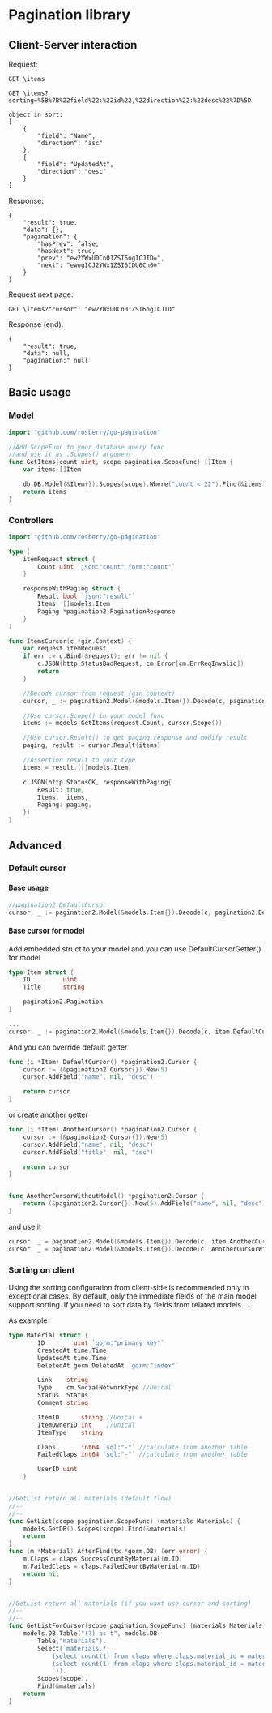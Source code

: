# Pagination library


## Client-Server interaction

Request:
```
GET \items
```

```
GET \items?sorting=%5B%7B%22field%22:%22id%22,%22direction%22:%22desc%22%7D%5D

object in sort:
[
    {
        "field": "Name",
        "direction": "asc"
    },
    {
        "field": "UpdatedAt",
        "direction": "desc"
    }
]

```

Response:
```
{
    "result": true,
    "data": {},
    "pagination": {
        "hasPrev": false,
        "hasNext": true,
        "prev": "ew2YWxU0Cn01ZSI6ogICJID=",
        "next": "ewogICJ2YWx1ZSI6IDU0Cn0="
    }
}
```

Request next page:

```
GET \items?"cursor": "ew2YWxU0Cn01ZSI6ogICJID"
```

Response (end):
```
{
    "result": true,
    "data": null,
    "pagination:" null
}
```

## Basic usage

### Model
```go
import "github.com/rosberry/go-pagination"

//Add ScopeFunc to your database query func
//and use it as .Scopes() argument
func GetItems(count uint, scope pagination.ScopeFunc) []Item {
	var items []Item

	db.DB.Model(&Item{}).Scopes(scope).Where("count < 22").Find(&items)
	return items
}
```

### Controllers
```go
import "github.com/rosberry/go-pagination"

type (
	itemRequest struct {
		Count uint `json:"count" form:"count"`
	}

	responseWithPaging struct {
		Result bool `json:"result"`
		Items  []models.Item
		Paging *pagination2.PaginationResponse
	}
)

func ItemsCursor(c *gin.Context) {
	var request itemRequest
	if err := c.Bind(&request); err != nil {
		c.JSON(http.StatusBadRequest, cm.Error[cm.ErrReqInvalid])
		return
	}

    //Decode cursor from request (gin context) 
	cursor, _ := pagination2.Model(&models.Item{}).Decode(c, pagination2.DefaultCursor)

    //Use cursor.Scope() in your model func
	items := models.GetItems(request.Count, cursor.Scope())

    //Use cursor.Result() to get paging response and modify result
	paging, result := cursor.Result(items)

    //Assertion result to your type
	items = result.([]models.Item)

	c.JSON(http.StatusOK, responseWithPaging{
		Result: true,
		Items:  items,
		Paging: paging,
	})
}

```

## Advanced

### Default cursor

#### Base usage
```go
//pagination2.DefaultCursor
cursor, _ := pagination2.Model(&models.Item{}).Decode(c, pagination2.DefaultCursor)
```

#### Base cursor for model
Add embedded struct to your model and you can use DefaultCursorGetter() for model

```go
type Item struct {
    ID         uint
    Title      string

    pagination2.Pagination
}

...
cursor, _ := pagination2.Model(&models.Item{}).Decode(c, item.DefaultCursor)
```

And you can override default getter
```go
func (i *Item) DefaultCursor() *pagination2.Cursor {
	cursor := (&pagination2.Cursor{}).New(5)
	cursor.AddField("name", nil, "desc")

	return cursor
}
```

or create another getter
```go
func (i *Item) AnotherCursor() *pagination2.Cursor {
	cursor := (&pagination2.Cursor{}).New(5)
    cursor.AddField("name", nil, "desc")
    cursor.AddField("title", nil, "asc")

	return cursor
}


func AnotherCursorWithoutModel() *pagination2.Cursor {
	return (&pagination2.Cursor{}).New(5).AddField("name", nil, "desc").AddField("title", nil, "asc")
}

```

and use it
```go
cursor, _ = pagination2.Model(&models.Item{}).Decode(c, item.AnotherCursor)
cursor, _ = pagination2.Model(&models.Item{}).Decode(c, AnotherCursorWithoutModel)
```

### Sorting on client

Using the sorting configuration from client-side is recommended only in exceptional cases. By default, only the immediate fields of the main model support sorting. If you need to sort data by fields from related models ....

As example

```go
type Material struct {
		ID        uint `gorm:"primary_key"`
		CreatedAt time.Time
		UpdatedAt time.Time
		DeletedAt gorm.DeletedAt `gorm:"index"`

		Link    string
		Type    cm.SocialNetworkType //Unical
		Status  Status
		Comment string

		ItemID      string //Unical +
		ItemOwnerID int    //Unical
		ItemType    string

		Claps       int64 `sql:"-"` //calculate from another table
		FailedClaps int64 `sql:"-"` //calculate from another table

		UserID uint
	}


//GetList return all materials (default flow)
//--
//--
func GetList(scope pagination.ScopeFunc) (materials Materials) {
	models.GetDB().Scopes(scope).Find(&materials)
	return
}
func (m *Material) AfterFind(tx *gorm.DB) (err error) {
	m.Claps = claps.SuccessCountByMaterial(m.ID)
	m.FailedClaps = claps.FailedCountByMaterial(m.ID)
	return nil
}


//GetList return all materials (if you want use cursor and sorting)
//--
//--
func GetListForCursor(scope pagination.ScopeFunc) (materials Materials) {
	models.DB.Table("(?) as t", models.DB.
		Table("materials").
		Select(`materials.*, 
			(select count(1) from claps where claps.material_id = materials.id and claps.success = true) as claps,
			(select count(1) from claps where claps.material_id = materials.id and claps.success = false) as failed_claps
			`)).
		Scopes(scope).
		Find(&materials)
	return
}

```